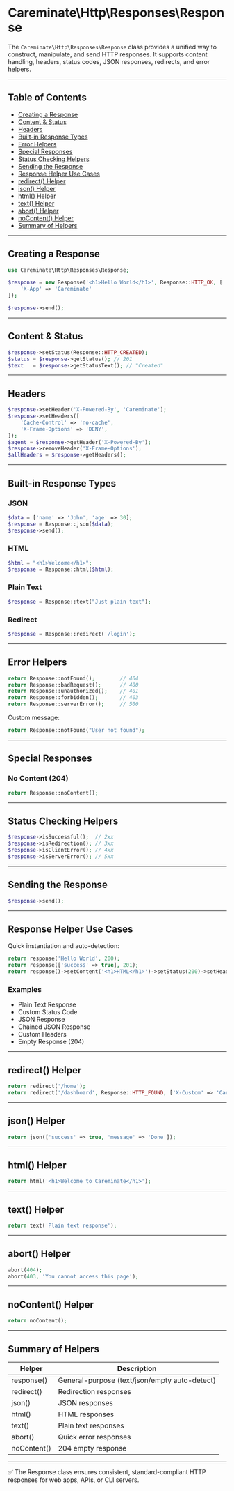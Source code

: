 # Careminate\Http\Responses\Response

The `Careminate\Http\Responses\Response` class provides a unified way to construct, manipulate, and send HTTP responses. It supports content handling, headers, status codes, JSON responses, redirects, and error helpers.

---

## Table of Contents

* [Creating a Response](#creating-a-response)
* [Content & Status](#content--status)
* [Headers](#headers)
* [Built-in Response Types](#built-in-response-types)
* [Error Helpers](#error-helpers)
* [Special Responses](#special-responses)
* [Status Checking Helpers](#status-checking-helpers)
* [Sending the Response](#sending-the-response)
* [Response Helper Use Cases](#response-helper-use-cases)
* [redirect() Helper](#redirect-helper)
* [json() Helper](#json-helper)
* [html() Helper](#html-helper)
* [text() Helper](#text-helper)
* [abort() Helper](#abort-helper)
* [noContent() Helper](#nocontent-helper)
* [Summary of Helpers](#summary-of-helpers)

---

## Creating a Response

```php
use Careminate\Http\Responses\Response;

$response = new Response('<h1>Hello World</h1>', Response::HTTP_OK, [
    'X-App' => 'Careminate'
]);

$response->send();
```

---

## Content & Status

```php
$response->setStatus(Response::HTTP_CREATED);
$status = $response->getStatus(); // 201
$text   = $response->getStatusText(); // "Created"
```

---

## Headers

```php
$response->setHeader('X-Powered-By', 'Careminate');
$response->setHeaders([
    'Cache-Control' => 'no-cache',
    'X-Frame-Options' => 'DENY',
]);
$agent = $response->getHeader('X-Powered-By');
$response->removeHeader('X-Frame-Options');
$allHeaders = $response->getHeaders();
```

---

## Built-in Response Types

### JSON

```php
$data = ['name' => 'John', 'age' => 30];
$response = Response::json($data);
$response->send();
```

### HTML

```php
$html = "<h1>Welcome</h1>";
$response = Response::html($html);
```

### Plain Text

```php
$response = Response::text("Just plain text");
```

### Redirect

```php
$response = Response::redirect('/login');
```

---

## Error Helpers

```php
return Response::notFound();        // 404
return Response::badRequest();      // 400
return Response::unauthorized();    // 401
return Response::forbidden();       // 403
return Response::serverError();     // 500
```

Custom message:

```php
return Response::notFound("User not found");
```

---

## Special Responses

### No Content (204)

```php
return Response::noContent();
```

---

## Status Checking Helpers

```php
$response->isSuccessful();  // 2xx
$response->isRedirection(); // 3xx
$response->isClientError(); // 4xx
$response->isServerError(); // 5xx
```

---

## Sending the Response

```php
$response->send();
```

---

## Response Helper Use Cases

Quick instantiation and auto-detection:

```php
return response('Hello World', 200);
return response(['success' => true], 201);
return response()->setContent('<h1>HTML</h1>')->setStatus(200)->setHeader('X-Test', 'value');
```

### Examples

* Plain Text Response
* Custom Status Code
* JSON Response
* Chained JSON Response
* Custom Headers
* Empty Response (204)

---

## redirect() Helper

```php
return redirect('/home');
return redirect('/dashboard', Response::HTTP_FOUND, ['X-Custom' => 'Caremi']);
```

---

## json() Helper

```php
return json(['success' => true, 'message' => 'Done']);
```

---

## html() Helper

```php
return html('<h1>Welcome to Careminate</h1>');
```

---

## text() Helper

```php
return text('Plain text response');
```

---

## abort() Helper

```php
abort(404);
abort(403, 'You cannot access this page');
```

---

## noContent() Helper

```php
return noContent();
```

---

## Summary of Helpers

| Helper      | Description                                   |
| ----------- | --------------------------------------------- |
| response()  | General-purpose (text/json/empty auto-detect) |
| redirect()  | Redirection responses                         |
| json()      | JSON responses                                |
| html()      | HTML responses                                |
| text()      | Plain text responses                          |
| abort()     | Quick error responses                         |
| noContent() | 204 empty response                            |

---

✅ The Response class ensures consistent, standard-compliant HTTP responses for web apps, APIs, or CLI servers.

